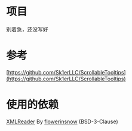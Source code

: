 # 项目
别着急，还没写好

# 参考
[https://github.com/Sk1erLLC/ScrollableTooltips](https://github.com/Sk1erLLC/ScrollableTooltips)

# 使用的依赖
[XMLReader](https://github.com/flowerinsnowdh/XMLReader) By [flowerinsnow](https://github.com/flowerinsnowdh) (BSD-3-Clause) 